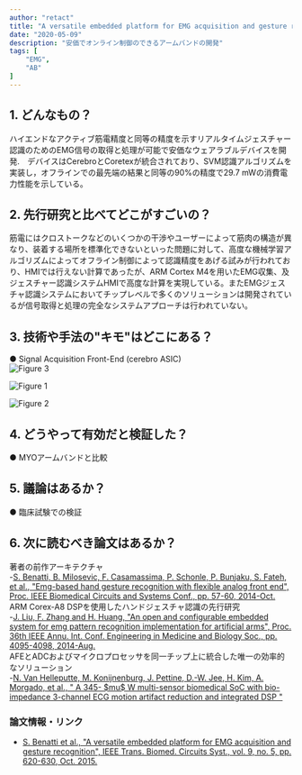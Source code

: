 ```yaml
---
author: "retact"
title: "A versatile embedded platform for EMG acquisition and gesture recognition"
date: "2020-05-09"
description: "安価でオンライン制御のできるアームバンドの開発"
tags: [
    "EMG",
    "AB"
]
---
```


## 1. どんなもの？
ハイエンドなアクティブ筋電精度と同等の精度を示すリアルタイムジェスチャー認識のためのEMG信号の取得と処理が可能で安価なウェアラブルデバイスを開発.　デバイスはCerebroとCoretexが統合されており、SVM認識アルゴリズムを実装し，オフラインでの最先端の結果と同等の90%の精度で29.7 mWの消費電力性能を示している。
<!--more-->

## 2. 先行研究と比べてどこがすごいの？
筋電にはクロストークなどのいくつかの干渉やユーザーによって筋肉の構造が異なり、装着する場所を標準化できないといった問題に対して、高度な機械学習アルゴリズムによってオフライン制御によって認識精度をあげる試みが行われており、HMIでは行えない計算であったが、ARM Cortex M4を用いたEMG収集、及ジェスチャー認識システムHMIで高度な計算を実現している。またEMGジェスチャ認識システムにおいてチップレベルで多くのソリューションは開発されているが信号取得と処理の完全なシステムアプローチは行われていない。
　　
## 3. 技術や手法の"キモ"はどこにある？
 ● Signal Acquisition Front-End (cerebro ASIC)  
 ![Figure 3](https://ieeexplore.ieee.org/mediastore_new/IEEE/content/media/4156126/7337496/7303979/7303979-fig-2-source-large.gif)  


 ![Figure 1](https://ieeexplore.ieee.org/mediastore_new/IEEE/content/media/4156126/7337496/7303979/7303979-fig-1-source-large.gif)  
 
 ![Figure 2](https://ieeexplore.ieee.org/mediastore_new/IEEE/content/media/4156126/7337496/7303979/7303979-fig-3-source-large.gif)  

## 4. どうやって有効だと検証した？
 ● MYOアームバンドと比較  

## 5. 議論はあるか？
 ● 臨床試験での検証  
## 6. 次に読むべき論文はあるか？
 著者の前作アーキテクチャ  
 -[S. Benatti, B. Milosevic, F. Casamassima, P. Schonle, P. Bunjaku, S. Fateh, et al., "Emg-based hand gesture recognition with flexible analog front end", Proc. IEEE Biomedical Circuits and Systems Conf., pp. 57-60, 2014-Oct.](https://ieeexplore.ieee.org/document/6981644)  
 ARM Corex-A8 DSPを使用したハンドジェスチャ認識の先行研究  
 -[J. Liu, F. Zhang and H. Huang, "An open and configurable embedded system for emg pattern recognition implementation for artificial arms", Proc. 36th IEEE Annu. Int. Conf. Engineering in Medicine and Biology Soc., pp. 4095-4098, 2014-Aug.](https://pubmed.ncbi.nlm.nih.gov/25570892/)  
 AFEとADCおよびマイクロプロセッサを同一チップ上に統合した唯一の効率的なソリューション  
 -[N. Van Helleputte, M. Konijnenburg, J. Pettine, D.-W. Jee, H. Kim, A. Morgado, et al., " A 345- \$mu\$ W multi-sensor biomedical SoC with bio-impedance 3-channel ECG motion artifact reduction and integrated DSP "](https://ieeexplore.ieee.org/document/6923499)
### 論文情報・リンク

- [S. Benatti et al., "A versatile embedded platform for EMG acquisition and gesture recognition", IEEE Trans. Biomed. Circuits Syst., vol. 9, no. 5, pp. 620-630, Oct. 2015.](https://ieeexplore.ieee.org/document/7303979)
